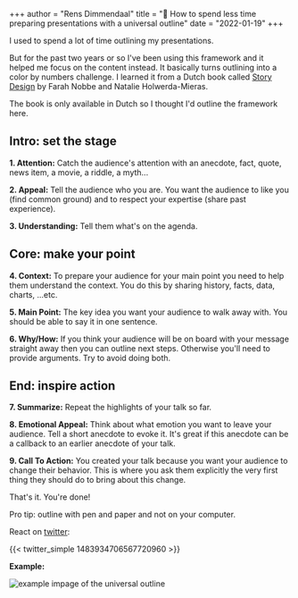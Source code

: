 +++
author = "Rens Dimmendaal"
title = "🎤 How to spend less time preparing presentations with a universal outline"
date = "2022-01-19"
+++

I used to spend a lot of time outlining my presentations. 

But for the past two years or so I've been using this framework and it helped me focus on the content instead. It basically turns outlining into a color by numbers challenge. I learned it from a Dutch book called [Story Design](https://www.storydesign.nl/) by Farah Nobbe and Natalie Holwerda-Mieras. 

The book is only available in Dutch so I thought I'd outline the framework here.

## Intro: set the stage

**1. Attention:** Catch the audience's attention with an anecdote, fact, quote, news item, a movie, a riddle, a myth...

**2. Appeal:** Tell the audience who you are. You want the audience to like you (find common ground) and to respect your expertise (share past experience).

**3. Understanding:** Tell them what's on the agenda.

## Core: make your point

**4. Context:** To prepare your audience for your main point you need to help them understand the context. You do this by sharing history, facts, data,  charts, ...etc.

**5. Main Point:** The key idea you want your audience to walk away with. You should be able to say it in one sentence.

**6. Why/How:** If you think your audience will be on board with your message straight away then you can outline next steps. Otherwise you'll need to provide arguments. Try to avoid doing both.

## End: inspire action

**7. Summarize:** Repeat the highlights of your talk so far.

**8. Emotional Appeal:** Think about what emotion you want to leave your audience. Tell a short anecdote to evoke it. It's great if this anecdote can be a callback to an earlier anecdote of your talk.

**9. Call To Action:** You created your talk because you want your audience to change their behavior. This is where you ask them explicitly the very first thing they should do to bring about this change.

That's it. You're done!

Pro tip: outline with pen and paper and not on your computer.

React on [twitter](https://twitter.com/R_Dimm/status/1483934706567720960):

{{< twitter_simple 1483934706567720960 >}}

**Example:**

![example impage of the universal outline](/images/universal-presentation-outline-example.png)